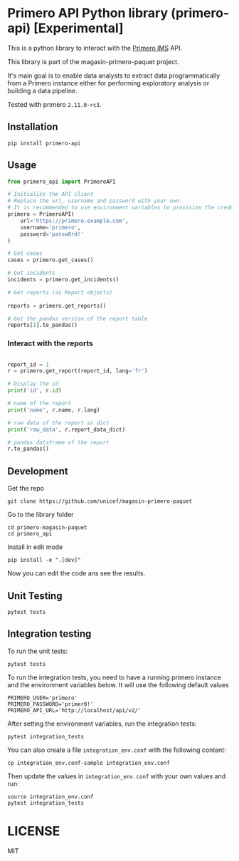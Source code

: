 # Primero API Python library (primero-api) [Experimental]

This is a python library to interact with the [Primero IMS](primero.org) API.

This library is part of the magasin-primero-paquet project.

It's main goal is to enable data analysts to extract data programmatically from a Primero instance either for performing exploratory analysis or building a data pipeline. 

Tested with primero `2.11.0-rc3`.

## Installation

```shell
pip install primero-api
```

## Usage

```python
from primero_api import PrimeroAPI

# Initialize the API client
# Replace the url, username and password with your own.
# It is recommended to use environment variables to provision the credentials.
primero = PrimeroAPI(
    url='https://primero.example.com',
    username='primero',
    password='passw0rd!'
)

# Get cases
cases = primero.get_cases()

# Get incidents
incidents = primero.get_incidents()

# Get reports (as Report objects)
 
reports = primero.get_reports()

# Get the pandas version of the report table
reports[1].to_pandas()
```

### Interact with the reports
```python

report_id = 1
r = primero.get_report(report_id, lang='fr')

# Display the id
print('id', r.id)

# name of the report 
print('name', r.name, r.lang)

# raw data of the report as dict
print('raw_data', r.report_data_dict)

# pandas dataframe of the report
r.to_pandas()

```

## Development

Get the repo

```shell
git clone https://github.com/unicef/magasin-primero-paquet  
```
Go to the library folder

```shell
cd primero-magasin-paquet
cd primero_api
```
Install in edit mode

```shell
pip install -e ".[dev]"
```
Now you can edit the code ans see the results.

## Unit Testing

```shell
pytest tests 
```

## Integration testing

To run the unit tests:
```
pytest tests
```

To run the integration tests, you need to have a running primero instance and the environment variables below. It will use the following default values

```
PRIMERO_USER='primero'
PRIMERO_PASSWORD='primer0!'
PRIMERO_API_URL='http://localhost/api/v2/'
```

After setting the environment variables, run the integration tests:

```shell
pytest integration_tests
```

You can also create a file `integration_env.conf` with the following content:

```
cp integration_env.conf-sample integration_env.conf
```

Then update the values in `integration_env.conf` with your own values and run:


```shell
source integration_env.conf
pytest integration_tests
```


# LICENSE

MIT

